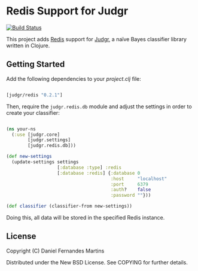 # Redis Support for Judgr

[![Build Status](https://secure.travis-ci.org/danielfm/judgr-redis.png?branch=master)](http://travis-ci.org/danielfm/judgr-redis)

This project adds [Redis](http://redis.io) support for
[Judgr](http://danielfm.github.com/judgr/), a naïve Bayes classifier
library written in Clojure.

## Getting Started

Add the following dependencies to your _project.clj_ file:

````clojure

[judgr/redis "0.2.1"]
````

Then, require the `judgr.redis.db` module and adjust the settings in
order to create your classifier:

````clojure

(ns your-ns
  (:use [judgr.core]
        [judgr.settings]
        [judgr.redis.db]))

(def new-settings
  (update-settings settings
                   [:database :type] :redis
                   [:database :redis] {:database 0
                                       :host     "localhost"
                                       :port     6379
                                       :auth?    false
                                       :password ""}))

(def classifier (classifier-from new-settings))

````

Doing this, all data will be stored in the specified Redis instance.

## License

Copyright (C) Daniel Fernandes Martins

Distributed under the New BSD License. See COPYING for further details.
